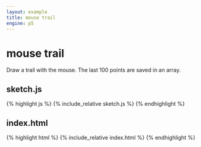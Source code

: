 ```yaml
---
layout: example
title: mouse trail
engine: p5
---
```


# mouse trail

Draw a trail with the mouse. The last 100 points are saved in an array.  

## sketch.js 
{% highlight js %}
{% include_relative sketch.js %}
{% endhighlight %}
## index.html 
{% highlight html %}
{% include_relative index.html %}
{% endhighlight %}
